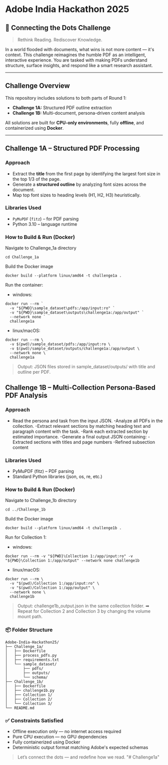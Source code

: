 # Adobe India Hackathon 2025

## 🚀 Connecting the Dots Challenge

> Rethink Reading. Rediscover Knowledge.

In a world flooded with documents, what wins is not more content — it's context. This challenge reimagines the humble PDF as an intelligent, interactive experience. You are tasked with making PDFs understand structure, surface insights, and respond like a smart research assistant.

---

##  Challenge Overview

This repository includes solutions to both parts of Round 1:

- **Challenge 1A:** Structured PDF outline extraction
- **Challenge 1B:** Multi-document, persona-driven content analysis

All solutions are built for **CPU-only environments**, fully **offline**, and containerized using **Docker**.

---

##  Challenge 1A – Structured PDF Processing

###  Approach

- Extract the **title** from the first page by identifying the largest font size in the top 1/3 of the page.
- Generate a **structured outline** by analyzing font sizes across the document.
- Map top font sizes to heading levels (H1, H2, H3) heuristically.

###  Libraries Used

- `PyMuPDF` (`fitz`) – for PDF parsing
- Python 3.10 – language runtime

###  How to Build & Run (Docker)


 Navigate to Challenge_1a directory
```
cd Challenge_1a
```
 Build the Docker image
```
docker build --platform linux/amd64 -t challenge1a .
```

 Run the container:
- windows:
```
docker run --rm `
  -v "${PWD}\sample_dataset\pdfs:/app/input:ro" `
  -v "${PWD}\sample_dataset\outputs\challenge1a:/app/output" `
  --network none `
  challenge1a
```
- linux/macOS:
```
docker run --rm \
  -v $(pwd)/sample_dataset/pdfs:/app/input:ro \
  -v $(pwd)/sample_dataset/outputs/challenge1a:/app/output \
  --network none \
  challenge1a

```
>  Output: JSON files stored in sample_dataset/outputs/ with title and outline per PDF.

##  Challenge 1B – Multi-Collection Persona-Based PDF Analysis
###  Approach
- Read the persona and task from the input JSON.
-Analyze all PDFs in the collection.
-Extract relevant sections by matching heading text and paragraph content with the task.
-Rank each extracted section by estimated importance.
-Generate a final output JSON containing:
-Extracted sections with titles and page numbers
-Refined subsection content

###  Libraries Used
- PyMuPDF (fitz) – PDF parsing
- Standard Python libraries (json, os, re, etc.)

###  How to Build & Run (Docker)
 Navigate to Challenge_1b directory
```
cd ../Challenge_1b
```

 Build the Docker image
```
docker build --platform linux/amd64 -t challenge1b .
```
 Run for Collection 1:
- windows:
```
docker run --rm -v "${PWD}\Collection 1:/app/input:ro" -v "${PWD}\Collection 1:/app/output" --network none challenge1b

```
- linux/macOS:
```
docker run --rm \
  -v "$(pwd)/Collection 1:/app/input:ro" \
  -v "$(pwd)/Collection 1:/app/output" \
  --network none \
  challenge1b
```
> Output: challenge1b_output.json in the same collection folder.
>➡ Repeat for Collection 2 and Collection 3 by changing the volume mount path.

### 📦 Folder Structure
```
Adobe-India-Hackathon25/
├── Challenge_1a/
│   ├── Dockerfile
│   ├── process_pdfs.py
│   ├── requirements.txt
│   └── sample_dataset/
│       ├── pdfs/
│       ├── outputs/
│       └── schema/
├── Challenge_1b/
│   ├── Dockerfile
│   ├── challenge1b.py
│   ├── Collection 1/
│   ├── Collection 2/
│   └── Collection 3/
└── README.md
```
### ✅ Constraints Satisfied
-  Offline execution only — no internet access required
-  Pure CPU execution — no GPU dependencies
-  Fully containerized using Docker
-  Deterministic output format matching Adobe's expected schemas

> Let’s connect the dots — and redefine how we read.
"# Challenge1a" 
